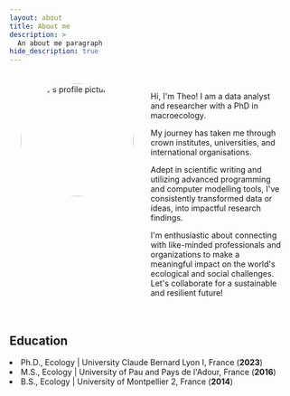 ```yaml
---
layout: about
title: About me  
description: >
  An about me paragraph 
hide_description: true
---
```

<style>
  .about-me-container {
    display: flex;
    align-items: flex-start;
    max-width: 800px;
    margin: 0 auto;
    padding: 20px;
  }

  .profile-picture {
    width: 200px;
    height: 200px;
    border-radius: 50%;
    object-fit: cover;
    margin-right: 30px;
    flex-shrink: 0;
  }

  .about-me-text {
    flex-grow: 1;
  }

  @media (max-width: 600px) {
    .about-me-container {
      flex-direction: column;
      align-items: center;
    }

    .profile-picture {
      margin-right: 0;
      margin-bottom: 20px;
    }
  }
</style>

<div class="about-me-container">
  <img class="profile-picture" src="https://github.com/TheophileMt92/theophile-mouton/raw/gh-pages/assets/img/DSCF7388_cropped.jpg" alt="Theo's profile picture" />
  <div class="about-me-text">
    <p>
      Hi, I'm Theo! I am a data analyst and researcher with a PhD in macroecology.
    </p>
    <p>
      My journey has taken me through crown institutes, universities, and international organisations. 
    </p>
    <p>
      Adept in scientific writing and utilizing advanced programming and computer modelling tools, I've consistently transformed data or ideas, into impactful research findings. 
    </p>
    <p>
      I'm enthusiastic about connecting with like-minded professionals and organizations to make a meaningful impact on the world's ecological and social challenges. Let's collaborate for a sustainable and resilient future!
    </p>
  </div>
</div>

<h2> Education </h2> 
<li>Ph.D., Ecology | University Claude Bernard Lyon I, France (<strong>2023</strong>)</li> 
<li>M.S., Ecology | University of Pau and Pays de l'Adour, France (<strong>2016</strong>)</li> 
<li>B.S., Ecology | University of Montpellier 2, France (<strong>2014</strong>)</li>